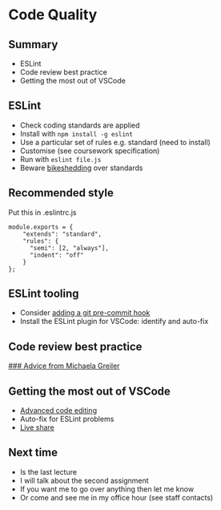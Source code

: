 # Code Quality 


## Summary

- ESLint
- Code review best practice
- Getting the most out of VSCode


## ESLint

- Check coding standards are applied
- Install with `npm install -g eslint`
- Use a particular set of rules e.g. standard (need to install)
- Customise (see coursework specification)
- Run with `eslint file.js`
- Beware [bikeshedding](https://exceptionnotfound.net/bikeshedding-the-daily-software-anti-pattern/) over standards


## Recommended style

Put this in .eslintrc.js
```
module.exports = {
    "extends": "standard",
    "rules": {
      "semi": [2, "always"],
      "indent": "off"
    }
};
```

## ESLint tooling

- Consider [adding a git pre-commit hook](https://levelup.gitconnected.com/how-to-run-eslint-using-pre-commit-hook-25984fbce17e)
- Install the ESLint plugin for VSCode: identify and auto-fix 


## Code review best practice

[### Advice from Michaela Greiler](https://www.michaelagreiler.com/respectful-constructive-code-review-feedback/)


## Getting the most out of VSCode

- [Advanced code editing](https://code.visualstudio.com/docs/introvideos/codeediting)
- Auto-fix for ESLint problems
- [Live share](https://code.visualstudio.com/learn/collaboration/live-share)


## Next time 

- Is the last lecture
- I will talk about the second assignment
- If you want me to go over anything then let me know
- Or come and see me in my office hour (see staff contacts)




